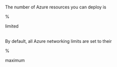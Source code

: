 ######

The number of Azure resources you can deploy is

%

limited

######

By default, all Azure networking limits are set to their

%

maximum
